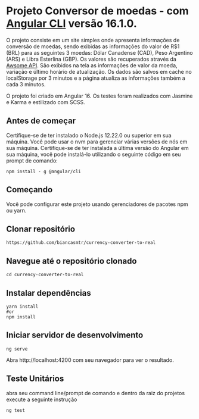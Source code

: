 # Projeto Conversor de moedas - com [Angular CLI](https://github.com/angular/angular-cli) versão 16.1.0.

O projeto consiste em um site simples onde apresenta informações de conversão de moedas, sendo exibidas as informações do valor de R$1 (BRL) para as seguintes 3 moedas: Dólar Canadense (CAD), Peso Argentino (ARS) e Libra Esterlina (GBP). Os valores são recuperados através da [Awsome API](https://docs.awesomeapi.com.br/api-de-moedas). São exibidos na tela as informações de valor da moeda, variação e último horário de atualização.
Os dados são salvos em cache no localStorage por 3 minutos e a página atualiza as informações também a cada 3 minutos.

O projeto foi criado em Angular 16. Os testes foram realizados com Jasmine e Karma e estilizado com SCSS.

## Antes de começar

Certifique-se de ter instalado o Node.js 12.22.0 ou superior em sua máquina. Você pode usar o nvm para gerenciar várias versões de nós em sua máquina.
Certifique-se de ter instalada a última versão do Angular em sua máquina, você pode instalá-lo utilizando o seguinte código em seu prompt de comando: 

```
npm install - g @angular/cli
```

## Começando

Você pode configurar este projeto usando gerenciadores de pacotes npm ou yarn.

## Clonar repositório

``` 
https://github.com/biancasmtr/currency-converter-to-real
```

## Navegue até o repositório clonado

``` 
cd currency-converter-to-real
```

## Instalar dependências

``` 
yarn install
#or
npm install
```

## Iniciar servidor de desenvolvimento

``` 
ng serve
```

Abra http://localhost:4200 com seu navegador para ver o resultado.

## Teste Unitários

abra seu command line/prompt de comando e dentro da raiz do projetos execute a seguinte instrução

``` 
ng test
```
